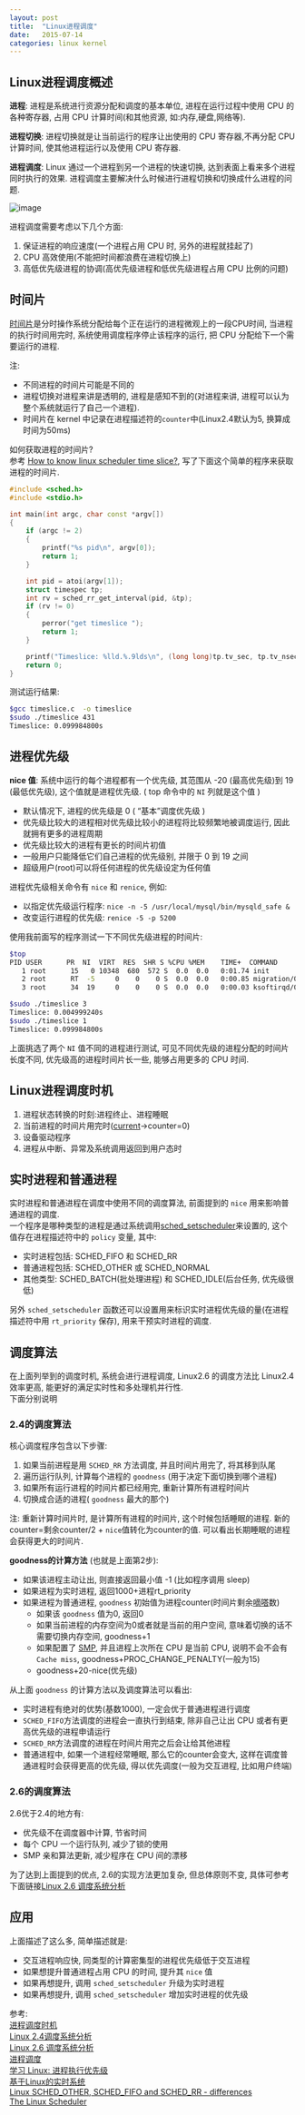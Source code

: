```yaml
---
layout: post
title:  "Linux进程调度"
date:   2015-07-14
categories: linux kernel
---
```


## Linux进程调度概述
**进程**: 进程是系统进行资源分配和调度的基本单位, 进程在运行过程中使用 CPU 的各种寄存器, 占用 CPU 计算时间(和其他资源, 如:内存,硬盘,网络等).

**进程切换**: 进程切换就是让当前运行的程序让出使用的 CPU 寄存器,不再分配 CPU 计算时间, 使其他进程运行以及使用 CPU 寄存器.

**进程调度**: Linux 通过一个进程到另一个进程的快速切换, 达到表面上看来多个进程同时执行的效果. 进程调度主要解决什么时候进行进程切换和切换成什么进程的问题.

![image](http://1824.img.pp.sohu.com.cn/images/blog/2012/10/29/15/4/e38795997_13b6f4fa2bdg2_blog.png)

进程调度需要考虑以下几个方面:

1. 保证进程的响应速度(一个进程占用 CPU 时, 另外的进程就挂起了)
2. CPU 高效使用(不能把时间都浪费在进程切换上)
3. 高低优先级进程的协调(高优先级进程和低优先级进程占用 CPU 比例的问题)

## 时间片
[时间片](https://zh.wikipedia.org/wiki/时间片)是分时操作系统分配给每个正在运行的进程微观上的一段CPU时间, 当进程的执行时间用完时, 系统使用调度程序停止该程序的运行, 把 CPU 分配给下一个需要运行的进程.  

注:

* 不同进程的时间片可能是不同的
* 进程切换对进程来讲是透明的, 进程是感知不到的(对进程来讲, 进程可以认为整个系统就运行了自己一个进程).
* 时间片在 kernel 中记录在进程描述符的`counter`中(Linux2.4默认为5, 换算成时间为50ms)

如何获取进程的时间片?  
参考 [How to know linux scheduler time slice?](http://stackoverflow.com/questions/16401294/how-to-know-linux-scheduler-time-slice), 写了下面这个简单的程序来获取进程的时间片.

```cpp
#include <sched.h>
#include <stdio.h>

int main(int argc, char const *argv[])
{
    if (argc != 2)
    {
        printf("%s pid\n", argv[0]);
        return 1;
    }

    int pid = atoi(argv[1]);
    struct timespec tp;
    int rv = sched_rr_get_interval(pid, &tp);
    if (rv != 0)
    {
        perror("get timeslice ");
        return 1;
    }

    printf("Timeslice: %lld.%.9lds\n", (long long)tp.tv_sec, tp.tv_nsec);
    return 0;
}

```

测试运行结果:

```sh
$gcc timeslice.c  -o timeslice
$sudo ./timeslice 431
Timeslice: 0.099984800s
```


## 进程优先级
**nice 值**: 系统中运行的每个进程都有一个优先级, 其范围从 -20 (最高优先级)到 19 (最低优先级), 这个值就是进程优先级. ( top 命令中的 `NI` 列就是这个值 )  

* 默认情况下, 进程的优先级是 0 ( “基本”调度优先级 )
* 优先级比较大的进程相对优先级比较小的进程将比较频繁地被调度运行, 因此就拥有更多的进程周期
* 优先级比较大的进程有更长的时间片初值
* 一般用户只能降低它们自己进程的优先级别, 并限于 0 到 19 之间
* 超级用户(root)可以将任何进程的优先级设定为任何值

进程优先级相关命令有 `nice` 和 `renice`, 例如:  

* 以指定优先级运行程序: `nice -n -5 /usr/local/mysql/bin/mysqld_safe &`  
* 改变运行进程的优先级: `renice -5 -p 5200`

使用我前面写的程序测试一下不同优先级进程的时间片:

```sh
$top
PID USER      PR  NI  VIRT  RES  SHR S %CPU %MEM    TIME+  COMMAND
   1 root      15   0 10348  680  572 S  0.0  0.0   0:01.74 init
   2 root      RT  -5     0    0    0 S  0.0  0.0   0:00.85 migration/0
   3 root      34  19     0    0    0 S  0.0  0.0   0:00.03 ksoftirqd/0

$sudo ./timeslice 3
Timeslice: 0.004999240s
$sudo ./timeslice 1
Timeslice: 0.099984800s
```
上面挑选了两个 `NI` 值不同的进程进行测试, 可见不同优先级的进程分配的时间片长度不同, 优先级高的进程时间片长一些, 能够占用更多的 CPU 时间.

## Linux进程调度时机

1. 进程状态转换的时刻:进程终止、进程睡眠
2. 当前进程的时间片用完时([current](http://stackoverflow.com/questions/12434651/what-is-the-current-in-linux-kernel-source)->counter=0)
3. 设备驱动程序
4. 进程从中断、异常及系统调用返回到用户态时

## 实时进程和普通进程
实时进程和普通进程在调度中使用不同的调度算法, 前面提到的 `nice` 用来影响普通进程的调度.  
一个程序是哪种类型的进程是通过系统调用[sched_setscheduler](http://www.man7.org/linux/man-pages/man2/sched_setscheduler.2.html)来设置的, 这个值存在进程描述符中的 `policy` 变量, 其中:

* 实时进程包括: SCHED_FIFO 和 SCHED_RR
* 普通进程包括: SCHED_OTHER 或 SCHED_NORMAL
* 其他类型: SCHED_BATCH(批处理进程) 和 SCHED_IDLE(后台任务, 优先级很低)

另外 `sched_setscheduler` 函数还可以设置用来标识实时进程优先级的量(在进程描述符中用 `rt_priority` 保存), 用来干预实时进程的调度.

## 调度算法
在上面列举到的调度时机, 系统会进行进程调度, Linux2.6 的调度方法比 Linux2.4 效率更高, 能更好的满足实时性和多处理机并行性.  
下面分别说明  
### 2.4的调度算法
核心调度程序包含以下步骤:

1. 如果当前进程是用 `SCHED_RR` 方法调度, 并且时间片用完了, 将其移到队尾
2. 遍历运行队列, 计算每个进程的 `goodness` (用于决定下面切换到哪个进程)
3. 如果所有运行进程的时间片都已经用完, 重新计算所有进程时间片
4. 切换成合适的进程( `goodness` 最大的那个)

注: 重新计算时间片时, 是计算所有进程的时间片, 这个时候包括睡眠的进程. 新的counter=剩余counter/2 + `nice`值转化为counter的值. 可以看出长期睡眠的进程会获得更大的时间片.

**goodness的计算方法** (也就是上面第2步):

* 如果该进程主动让出, 则直接返回最小值 -1 (比如程序调用 sleep)
* 如果进程为实时进程, 返回1000+进程rt_priority
* 如果进程为普通进程,  `goodness` 初始值为进程counter(时间片剩余[嘀嗒](http://oss.org.cn/kernel-book/ch05/5.1.4.htm)数)
    * 如果该 `goodness` 值为0, 返回0
    * 如果当前进程的内存空间为0或者就是当前的用户空间, 意味着切换的话不需要切换内存空间, goodness+1
    * 如果配置了 [SMP](https://zh.wikipedia.org/wiki/對稱多處理), 并且进程上次所在  CPU 是当前 CPU, 说明不会不会有 `Cache miss`, goodness+PROC_CHANGE_PENALTY(一般为15)
    * goodness+20-nice(优先级)

从上面 `goodness` 的计算方法以及调度算法可以看出:

* 实时进程有绝对的优势(基数1000), 一定会优于普通进程进行调度
* `SCHED_FIFO`方法调度的进程会一直执行到结束, 除非自己让出 CPU 或者有更高优先级的进程申请运行
* `SCHED_RR`方法调度的进程在时间片用完之后会让给其他进程
* 普通进程中, 如果一个进程经常睡眠, 那么它的counter会变大, 这样在调度普通进程时会获得更高的优先级, 得以优先调度(一般为交互进程, 比如用户终端)

### 2.6的调度算法
2.6优于2.4的地方有:

* 优先级不在调度器中计算, 节省时间
* 每个 CPU 一个运行队列, 减少了锁的使用
* SMP 亲和算法更新, 减少程序在 CPU 间的漂移

为了达到上面提到的优点, 2.6的实现方法更加复杂, 但总体原则不变, 具体可参考下面链接[Linux 2.6 调度系统分析](http://www.ibm.com/developerworks/cn/linux/kernel/l-kn26sch/)

## 应用
上面描述了这么多, 简单描述就是:

* 交互进程响应快, 同类型的计算密集型的进程优先级低于交互进程
* 如果想提升普通进程占用 CPU 的时间, 提升其 `nice` 值
* 如果再想提升, 调用 `sched_setscheduler` 升级为实时进程
* 如果再想提升, 调用 `sched_setscheduler` 增加实时进程的优先级

参考:  
[进程调度时机](http://oss.org.cn/kernel-book/ch05/5.3.2.htm)  
[Linux 2.4调度系统分析](http://www.ibm.com/developerworks/cn/linux/kernel/l-k24sch/)  
[Linux 2.6 调度系统分析](http://www.ibm.com/developerworks/cn/linux/kernel/l-kn26sch/)  
[进程调度](http://www.kerneltravel.net/books/ch07.pdf)  
[学习 Linux: 进程执行优先级](http://www.ibm.com/developerworks/cn/linux/l-lpic1-v3-103-6/)  
[基于Linux的实时系统](https://www.ibm.com/developerworks/cn/linux/embed/l-realtime/)  
[Linux SCHED\_OTHER, SCHED\_FIFO and SCHED\_RR - differences](http://stackoverflow.com/questions/9392415/linux-sched-other-sched-fifo-and-sched-rr-differences)  
[The Linux Scheduler](http://www.linuxjournal.com/article/3910)  
